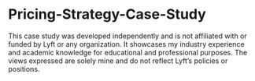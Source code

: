 # Pricing-Strategy-Case-Study
This case study was developed independently and is not affiliated with or funded by Lyft or any organization. It showcases my industry experience and academic knowledge for educational and professional purposes. The views expressed are solely mine and do not reflect Lyft’s policies or positions.
